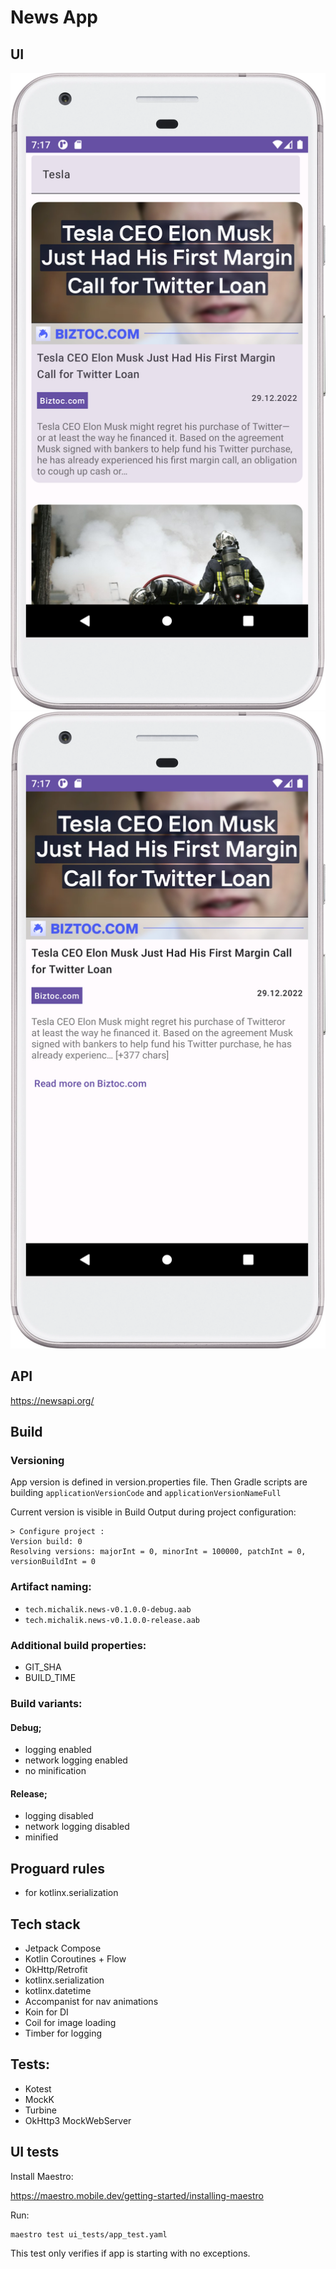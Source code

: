 # News App

## UI
![](1.png)
![](2.png)

## API

https://newsapi.org/

## Build

### Versioning
App version is defined in version.properties file. Then Gradle scripts are building `applicationVersionCode` and `applicationVersionNameFull`

Current version is visible in Build Output during project configuration:
```
> Configure project :
Version build: 0
Resolving versions: majorInt = 0, minorInt = 100000, patchInt = 0, versionBuildInt = 0
```

### Artifact naming:
- `tech.michalik.news-v0.1.0.0-debug.aab`
- `tech.michalik.news-v0.1.0.0-release.aab`

### Additional build properties:
- GIT_SHA
- BUILD_TIME

### Build variants:

#### Debug;
- logging enabled
- network logging enabled
- no minification

#### Release;
- logging disabled
- network logging disabled
- minified

## Proguard rules
- for kotlinx.serialization

## Tech stack
- Jetpack Compose
- Kotlin Coroutines + Flow
- OkHttp/Retrofit
- kotlinx.serialization
- kotlinx.datetime
- Accompanist for nav animations
- Koin for DI
- Coil for image loading
- Timber for logging

## Tests:
- Kotest
- MockK
- Turbine
- OkHttp3 MockWebServer

## UI tests
Install Maestro:

https://maestro.mobile.dev/getting-started/installing-maestro

Run:
```
maestro test ui_tests/app_test.yaml
```

This test only verifies if app is starting with no exceptions.



